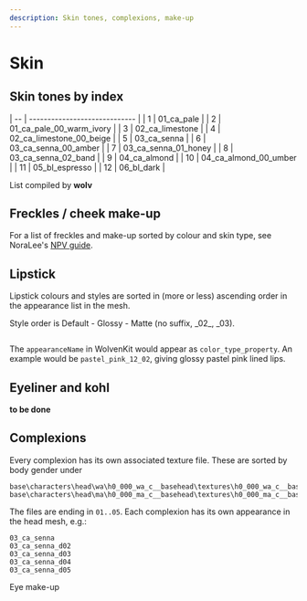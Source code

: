 ```yaml
---
description: Skin tones, complexions, make-up
---
```


# Skin

## Skin tones by index

| -- | ----------------------------- |
| 1  | 01\_ca\_pale                  |
| 2  | 01\_ca\_pale\_00\_warm\_ivory |
| 3  | 02\_ca\_limestone             |
| 4  | 02\_ca\_limestone\_00\_beige  |
| 5  | 03\_ca\_senna                 |
| 6  | 03\_ca\_senna\_00\_amber      |
| 7  | 03\_ca\_senna\_01\_honey      |
| 8  | 03\_ca\_senna\_02\_band       |
| 9  | 04\_ca\_almond                |
| 10 | 04\_ca\_almond\_00\_umber     |
| 11 | 05\_bl\_espresso              |
| 12 | 06\_bl\_dark                  |

List compiled by **wolv**

## **Freckles / cheek make-up**

For a list of freckles and make-up sorted by colour and skin type, see NoraLee's [NPV guide](https://docs.google.com/document/d/1clFJhpi7H5jk73vUQPnjIwjkuQV6VnYkKMoXt1eYMb0/edit#bookmark=id.lau0nfbbx4id).

## Lipstick

Lipstick colours and styles are sorted in (more or less) ascending order in the appearance list in the mesh.&#x20;

Style order is Default - Glossy - Matte (no suffix, \_02_, \_03). 

<figure><img src="https://i.imgur.com/P5NMggv.png" alt=""><figcaption></figcaption></figure>

The ``appearanceName`` in WolvenKit would appear as ``color_type_property``. An example would be ``pastel_pink_12_02``, giving glossy pastel pink lined lips.

## Eyeliner and kohl

**to be done**

## Complexions

Every complexion has its own associated texture file. These are sorted by body gender under

```
base\characters\head\wa\h0_000_wa_c__basehead\textures\h0_000_wa_c__basehead_d0X.xbm
base\characters\head\ma\h0_000_ma_c__basehead\textures\h0_000_ma_c__basehead_d0X.xbm
```

The files are ending in `01..05`. Each complexion has its own appearance in the head mesh, e.g.:&#x20;

```
03_ca_senna
03_ca_senna_d02
03_ca_senna_d03
03_ca_senna_d04
03_ca_senna_d05
```

Eye make-up




